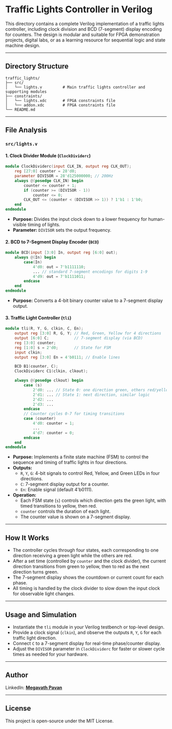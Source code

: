 # Traffic Lights Controller in Verilog

This directory contains a complete Verilog implementation of a traffic lights controller, including clock division and BCD (7-segment) display encoding for counters. The design is modular and suitable for FPGA demonstration projects, digital labs, or as a learning resource for sequential logic and state machine design.

---

## Directory Structure

```
traffic_lights/
├── src/
│   └── lights.v         # Main traffic lights controller and supporting modules
├── constraints/
│   └── lights.xdc       # FPGA constraints file
│   └── addon.xdc        # FPGA constraints file
└── README.md
```

---

## File Analysis

### `src/lights.v`

#### 1. Clock Divider Module (`ClockDividerc`)
```verilog
module ClockDividerc(input CLK_IN, output reg CLK_OUT);
    reg [27:0] counter = 28'd0;
    parameter DIVISOR = 28'd125000000; // 200Hz
    always @(posedge CLK_IN) begin
        counter <= counter + 1;
        if (counter >= (DIVISOR - 1))
            counter <= 0;
        CLK_OUT <= (counter < (DIVISOR >> 1)) ? 1'b1 : 1'b0;
    end
endmodule
```
- **Purpose:** Divides the input clock down to a lower frequency for human-visible timing of lights.
- **Parameter:** `DIVISOR` sets the output frequency.

#### 2. BCD to 7-Segment Display Encoder (`BCD`)
```verilog
module BCD(input [3:0] In, output reg [6:0] out);
    always @(In) begin
        case(In)
            4'd0: out = 7'b1111110;
            ... // standard 7-segment encodings for digits 1-9
            4'd9: out = 7'b1111011;
        endcase
    end
endmodule
```
- **Purpose:** Converts a 4-bit binary counter value to a 7-segment display output.

#### 3. Traffic Light Controller (`tli`)
```verilog
module tli(R, Y, G, clkin, C, En);
    output reg [3:0] R, G, Y; // Red, Green, Yellow for 4 directions
    output [6:0] C;           // 7-segment display (via BCD)
    reg [3:0] counter;
    reg [1:0] s = 2'd0;       // State for FSM
    input clkin;
    output reg [3:0] En = 4'b0111; // Enable lines

    BCD B1(counter, C);
    ClockDividerc C1(clkin, clkout);

    always @(posedge clkout) begin
        case (s)
            2'd0: ... // State 0: one direction green, others red/yellow transitions
            2'd1: ... // State 1: next direction, similar logic
            2'd2: ...
            2'd3: ...
        endcase
        // Counter cycles 0-7 for timing transitions
        case (counter)
            4'd0: counter = 1;
            ...
            4'd7: counter = 0;
        endcase
    end
endmodule
```
- **Purpose:** Implements a finite state machine (FSM) to control the sequence and timing of traffic lights in four directions.
- **Outputs:**
    - `R`, `Y`, `G`: 4-bit signals to control Red, Yellow, and Green LEDs in four directions.
    - `C`: 7-segment display output for a counter.
    - `En`: Enable signal (default 4'b0111).
- **Operation:**
    - Each FSM state (`s`) controls which direction gets the green light, with timed transitions to yellow, then red.
    - `counter` controls the duration of each light.
    - The counter value is shown on a 7-segment display.

---

## How It Works

- The controller cycles through four states, each corresponding to one direction receiving a green light while the others are red.
- After a set time (controlled by `counter` and the clock divider), the current direction transitions from green to yellow, then to red as the next direction turns green.
- The 7-segment display shows the countdown or current count for each phase.
- All timing is handled by the clock divider to slow down the input clock for observable light changes.

---

## Usage and Simulation

- Instantiate the `tli` module in your Verilog testbench or top-level design.
- Provide a clock signal (`clkin`), and observe the outputs `R`, `Y`, `G` for each traffic light direction.
- Connect `C` to a 7-segment display for real-time phase/counter display.
- Adjust the `DIVISOR` parameter in `ClockDividerc` for faster or slower cycle times as needed for your hardware.

---

## Author

LinkedIn: [**Megavath Pavan**](https://www.linkedin.com/in/megavath-pavan-1a4724262/)

---

## License

This project is open-source under the MIT License.
